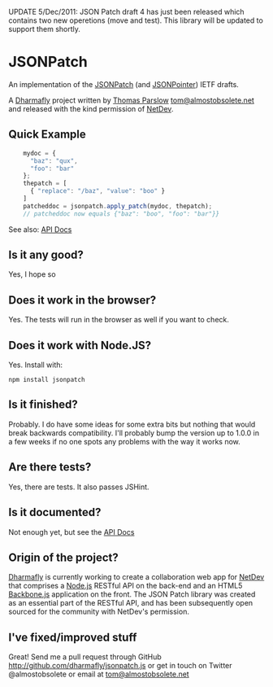 UPDATE 5/Dec/2011: JSON Patch draft 4 has just been released which contains two new operetions (move and test). This library will be updated to support them shortly.

JSONPatch
=========

An implementation of the [JSONPatch][#jsonpatch] (and [JSONPointer][#jsonpointer]) IETF drafts.

A [Dharmafly][#dharmafly] project written by [Thomas Parslow][#tom] <tom@almostobsolete.net> and released with the kind permission of [NetDev][#netdev].

Quick Example
-------------

```javascript
    mydoc = {
      "baz": "qux",
      "foo": "bar"
    };
    thepatch = [
      { "replace": "/baz", "value": "boo" }
    ]
    patcheddoc = jsonpatch.apply_patch(mydoc, thepatch);
    // patcheddoc now equals {"baz": "boo", "foo": "bar"}}
```    

See also: [API Docs][#apidocs]

Is it any good?
---------------

Yes, I hope so

Does it work in the browser?
----------------------------

Yes. The tests will run in the browser as well if you want to check.


Does it work with Node.JS?
--------------------------

Yes. Install with:

    npm install jsonpatch

Is it finished?
---------------

Probably. I do have some ideas for some extra bits but nothing that would break backwards compatibility. I'll probably bump the version up to 1.0.0 in a few weeks if no one spots any problems with the way it works now.

Are there tests?
----------------

Yes, there are tests. It also passes JSHint.

Is it documented?
----------------

Not enough yet, but see the [API Docs][#apidocs]

Origin of the project?
---------------------

[Dharmafly][#dharmafly] is currently working to create a collaboration web app for [NetDev][#netdev] that comprises a [Node.js][#nodejs] RESTful API on the back-end and an HTML5 [Backbone.js][#backbone] application on the front. The JSON Patch library was created as an essential part of the RESTful API, and has been subsequently open sourced for the community with NetDev's permission.

I've fixed/improved stuff
-------------------------

Great! Send me a pull request through GitHub <http://github.com/dharmafly/jsonpatch.js> or get in touch on Twitter @almostobsolete or email at tom@almostobsolete.net

[#tom]: http://www.almostobsolete.net
[#netdev]: http://www.netdev.co.uk
[#dharmafly]: http://dharmafly.com
[#nodejs]: http://nodejs.org
[#backbone]: http://documentcloud.github.com/backbone/
[#apidocs]:https://github.com/dharmafly/jsonpatch.js/blob/master/docs/api.md
[#jsonpatch]: http://tools.ietf.org/html/draft-pbryan-json-patch-01
[#jsonpointer]:http://tools.ietf.org/html/draft-pbryan-zyp-json-pointer-02